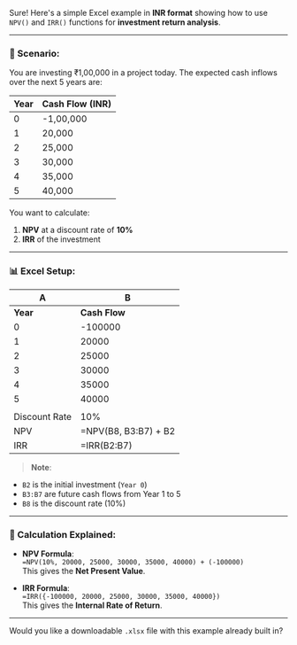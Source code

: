 Sure! Here's a simple Excel example in **INR format** showing how to use `NPV()` and `IRR()` functions for **investment return analysis**.

---

### 🧮 Scenario:
You are investing ₹1,00,000 in a project today. The expected cash inflows over the next 5 years are:

| Year | Cash Flow (INR) |
|------|-----------------|
| 0    | -1,00,000       |
| 1    | 20,000          |
| 2    | 25,000          |
| 3    | 30,000          |
| 4    | 35,000          |
| 5    | 40,000          |

You want to calculate:
1. **NPV** at a discount rate of **10%**
2. **IRR** of the investment

---

### 📊 Excel Setup:

| A        | B             |
|----------|---------------|
| **Year** | **Cash Flow** |
| 0        | -100000       |
| 1        | 20000         |
| 2        | 25000         |
| 3        | 30000         |
| 4        | 35000         |
| 5        | 40000         |
|          |               |
| Discount Rate | 10%     |
| NPV      | =NPV(B8, B3:B7) + B2 |
| IRR      | =IRR(B2:B7)   |

> **Note**:
- `B2` is the initial investment (`Year 0`)
- `B3:B7` are future cash flows from Year 1 to 5
- `B8` is the discount rate (10%)

---

### 🧮 Calculation Explained:

- **NPV Formula**:  
  `=NPV(10%, 20000, 25000, 30000, 35000, 40000) + (-100000)`  
  This gives the **Net Present Value**.

- **IRR Formula**:  
  `=IRR({-100000, 20000, 25000, 30000, 35000, 40000})`  
  This gives the **Internal Rate of Return**.

---

Would you like a downloadable `.xlsx` file with this example already built in?
